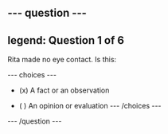 --- question ---
---
legend: Question 1 of 6
---

Rita made no eye contact. Is this:

--- choices ---
- (x) A fact or an observation

- ( ) An opinion or evaluation
--- /choices ---

--- /question ---
